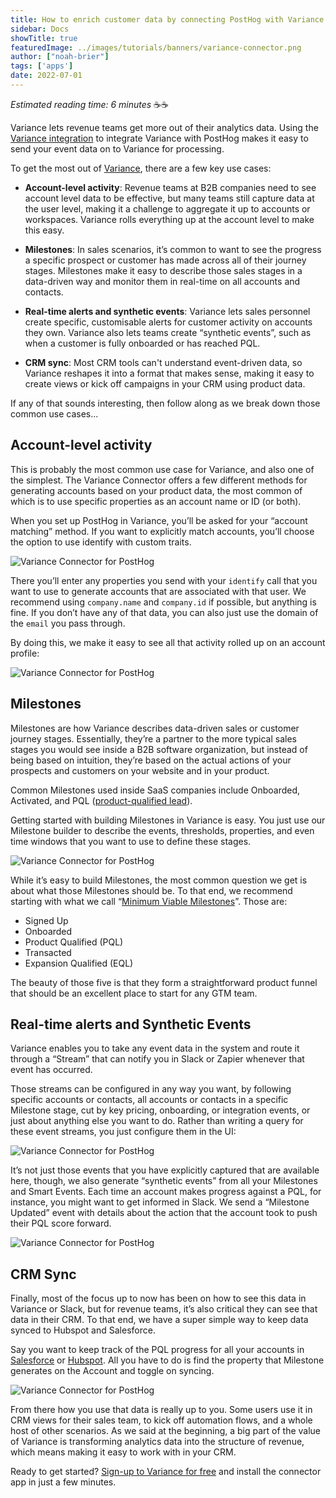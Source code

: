 ```yaml
---
title: How to enrich customer data by connecting PostHog with Variance
sidebar: Docs
showTitle: true
featuredImage: ../images/tutorials/banners/variance-connector.png
author: ["noah-brier"]
tags: ['apps']
date: 2022-07-01
---
```


_Estimated reading time: 6 minutes_ ☕☕

Variance lets revenue teams get more out of their analytics data. Using the [Variance integration](/apps/variance-connector) to integrate Variance with PostHog makes it easy to send your event data on to Variance for processing. 

To get the most out of [Variance](https://www.variance.com/), there are a few key use cases:

- **Account-level activity**: Revenue teams at B2B companies need to see account level data to be effective, but many teams still capture data at the user level, making it a challenge to aggregate it up to accounts or workspaces. Variance rolls everything up at the account level to make this easy.

- **Milestones**: In sales scenarios, it’s common to want to see the progress a specific prospect or customer has made across all of their journey stages. Milestones make it easy to describe those sales stages in a data-driven way and monitor them in real-time on all accounts and contacts.

- **Real-time alerts and synthetic events**: Variance lets sales personnel create specific, customisable alerts for customer activity on accounts they own. Variance also lets teams create “synthetic events”, such as when a customer is fully onboarded or has reached PQL.

- **CRM sync**: Most CRM tools can't understand event-driven data, so Variance reshapes it into a format that makes sense, making it easy to create views or kick off campaigns in your CRM using product data.

If any of that sounds interesting, then follow along as we break down those common use cases...

## Account-level activity
This is probably the most common use case for Variance, and also one of the simplest. The Variance Connector offers a few different methods for generating accounts based on your product data, the most common of which is to use specific properties as an account name or ID (or both).

When you set up PostHog in Variance, you’ll be asked for your “account matching” method. If you want to explicitly match accounts, you’ll choose the option to use identify with custom traits.

![Variance Connector for PostHog](../images/tutorials/variance/variance-connector-posthog.png)

There you’ll enter any properties you send with your `identify` call that you want to use to generate accounts that are associated with that user. We recommend using `company.name` and `company.id` if possible, but anything is fine. If you don’t have any of that data, you can also just use the domain of the `email` you pass through.

By doing this, we make it easy to see all that activity rolled up on an account profile:

![Variance Connector for PostHog](../images/tutorials/variance/variance-connector-posthog-2.png)

## Milestones
Milestones are how Variance describes data-driven sales or customer journey stages. Essentially, they’re a partner to the more typical sales stages you would see inside a B2B software organization, but instead of being based on intuition, they’re based on the actual actions of your prospects and customers on your website and in your product. 

Common Milestones used inside SaaS companies include Onboarded, Activated, and PQL ([product-qualified lead](https://www.variance.com/guides/product-qualified-leads-pql)). 

Getting started with building Milestones in Variance is easy. You just use our Milestone builder to describe the events, thresholds, properties, and even time windows that you want to use to define these stages.

![Variance Connector for PostHog](../images/tutorials/variance/variance-connector-posthog-3.png)

While it’s easy to build Milestones, the most common question we get is about what those Milestones should be. To that end, we recommend starting with what we call “[Minimum Viable Milestones](https://www.variance.com/posts/mvm-minimum-viable-milestones)”. Those are:

- Signed Up
- Onboarded
- Product Qualified (PQL)
- Transacted
- Expansion Qualified (EQL)

The beauty of those five is that they form a straightforward product funnel that should be an excellent place to start for any GTM team.

## Real-time alerts and Synthetic Events
Variance enables you to take any event data in the system and route it through a “Stream” that can notify you in Slack or Zapier whenever that event has occurred. 

Those streams can be configured in any way you want, by following specific accounts or contacts, all accounts or contacts in a specific Milestone stage, cut by key pricing, onboarding, or integration events, or just about anything else you want to do. Rather than writing a query for these event streams, you just configure them in the UI:

![Variance Connector for PostHog](../images/tutorials/variance/variance-connector-posthog-4.png)

It’s not just those events that you have explicitly captured that are available here, though, we also generate “synthetic events” from all your Milestones and Smart Events. Each time an account makes progress against a PQL, for instance, you might want to get informed in Slack. We send a “Milestone Updated” event with details about the action that the account took to push their PQL score forward.

![Variance Connector for PostHog](../images/tutorials/variance/variance-connector-posthog-5.png)

## CRM Sync
Finally, most of the focus up to now has been on how to see this data in Variance or Slack, but for revenue teams, it’s also critical they can see that data in their CRM. To that end, we have a super simple way to keep data synced to Hubspot and Salesforce. 

Say you want to keep track of the PQL progress for all your accounts in [Salesforce](/apps/salesforce-connector) or [Hubspot](/apps/hubspot-connector). All you have to do is find the property that Milestone generates on the Account and toggle on syncing.

![Variance Connector for PostHog](../images/tutorials/variance/variance-connector-posthog-5.png)

From there how you use that data is really up to you. Some users use it in CRM views for their sales team, to kick off automation flows, and a whole host of other scenarios. As we said at the beginning, a big part of the value of Variance is transforming analytics data into the structure of revenue, which means making it easy to work with in your CRM.

Ready to get started? [Sign-up to Variance for free](https://www.variance.com/) and install the connector app in just a few minutes. 
